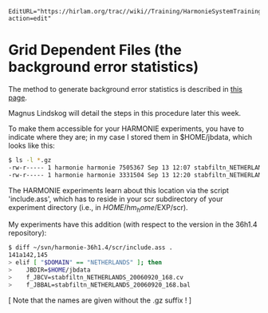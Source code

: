 ```@meta
EditURL="https://hirlam.org/trac//wiki//Training/HarmonieSystemTraining2011/Lecture/Installation/GridDepFiles?action=edit"
```
# Grid Dependent Files (the background error statistics)

The method to generate background error statistics is described in [this page](../../../../HarmonieSystemDocumentation/Structurefunctions.md).

Magnus Lindskog will detail the steps in this procedure later this week.

To make them accessible for your HARMONIE experiments, you have to indicate where they are; in my case I stored them in $HOME/jbdata, which looks like this:
```bash
$ ls -l *.gz
-rw-r----- 1 harmonie harmonie 7505367 Sep 13 12:07 stabfiltn_NETHERLANDS_20060920_168.bal.gz
-rw-r----- 1 harmonie harmonie 3331504 Sep 13 12:20 stabfiltn_NETHERLANDS_20060920_168.cv.gz

```
The HARMONIE experiments learn about this location via the script 'include.ass', which has to reside in your scr subdirectory of your experiment directory (i.e., in $HOME/hm_home/$EXP/scr).

My experiments have this addition (with respect to the version in the 36h1.4 repository):
```bash
$ diff ~/svn/harmonie-36h1.4/scr/include.ass .
141a142,145
> elif [ "$DOMAIN" == "NETHERLANDS" ]; then
>    JBDIR=$HOME/jbdata
>    f_JBCV=stabfiltn_NETHERLANDS_20060920_168.cv
>    f_JBBAL=stabfiltn_NETHERLANDS_20060920_168.bal
```
[ Note that the names are given without the .gz suffix ! ]
